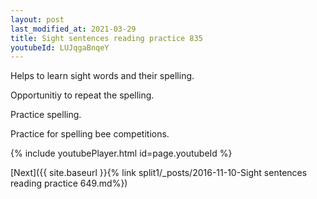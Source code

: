 ```yaml
---
layout: post
last_modified_at: 2021-03-29
title: Sight sentences reading practice 835
youtubeId: LUJqgaBnqeY
---
```

 
 
Helps to learn sight words and their spelling.

Opportunitiy to repeat the spelling. 

Practice spelling. 
 
Practice for spelling bee competitions. 
 
{% include youtubePlayer.html id=page.youtubeId %}
 
 

[Next]({{ site.baseurl }}{% link  split1/_posts/2016-11-10-Sight sentences reading practice 649.md%})
 
